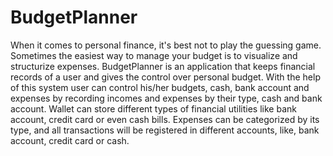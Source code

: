 # BudgetPlanner
When it comes to personal finance, it's best not to play the guessing game. Sometimes the easiest way to manage your budget is to visualize and structurize expenses. BudgetPlanner is an application that keeps financial records of a user and gives the control over personal budget. With the help of this system user can control his/her budgets, cash, bank account and expenses by recording incomes and expenses by their type, cash and bank account. Wallet can store different types of financial utilities like bank account, credit card or even cash bills. Expenses can be categorized by its type, and all transactions will be registered in different accounts, like, bank account, credit card or cash.
